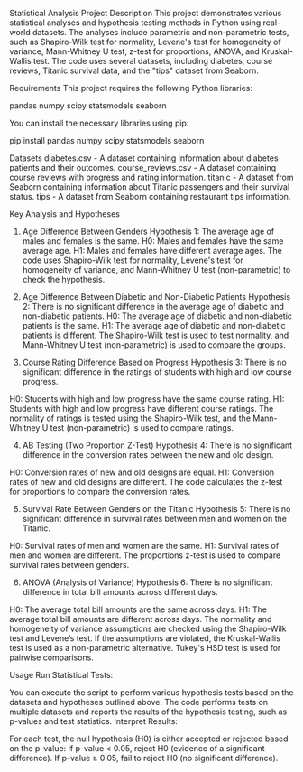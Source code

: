 Statistical Analysis Project
Description
This project demonstrates various statistical analyses and hypothesis testing methods in Python using real-world datasets. 
The analyses include parametric and non-parametric tests, such as Shapiro-Wilk test for normality, Levene's test for homogeneity of variance, Mann-Whitney U test, z-test for proportions, 
ANOVA, and Kruskal-Wallis test. The code uses several datasets, including diabetes, course reviews, Titanic survival data, and the "tips" dataset from Seaborn.

Requirements
This project requires the following Python libraries:

pandas
numpy
scipy
statsmodels
seaborn

You can install the necessary libraries using pip:

pip install pandas numpy scipy statsmodels seaborn

Datasets
diabetes.csv - A dataset containing information about diabetes patients and their outcomes.
course_reviews.csv - A dataset containing course reviews with progress and rating information.
titanic - A dataset from Seaborn containing information about Titanic passengers and their survival status.
tips - A dataset from Seaborn containing restaurant tips information.

Key Analysis and Hypotheses

1. Age Difference Between Genders
Hypothesis 1: The average age of males and females is the same.
H0: Males and females have the same average age.
H1: Males and females have different average ages.
The code uses Shapiro-Wilk test for normality, Levene's test for homogeneity of variance, and Mann-Whitney U test (non-parametric) to check the hypothesis.

2. Age Difference Between Diabetic and Non-Diabetic Patients
Hypothesis 2: There is no significant difference in the average age of diabetic and non-diabetic patients.
H0: The average age of diabetic and non-diabetic patients is the same.
H1: The average age of diabetic and non-diabetic patients is different.
The Shapiro-Wilk test is used to test normality, and Mann-Whitney U test (non-parametric) is used to compare the groups.

3. Course Rating Difference Based on Progress
Hypothesis 3: There is no significant difference in the ratings of students with high and low course progress.

H0: Students with high and low progress have the same course rating.
H1: Students with high and low progress have different course ratings.
The normality of ratings is tested using the Shapiro-Wilk test, and the Mann-Whitney U test (non-parametric) is used to compare ratings.

4. AB Testing (Two Proportion Z-Test)
Hypothesis 4: There is no significant difference in the conversion rates between the new and old design.

H0: Conversion rates of new and old designs are equal.
H1: Conversion rates of new and old designs are different.
The code calculates the z-test for proportions to compare the conversion rates.

5. Survival Rate Between Genders on the Titanic
Hypothesis 5: There is no significant difference in survival rates between men and women on the Titanic.

H0: Survival rates of men and women are the same.
H1: Survival rates of men and women are different.
The proportions z-test is used to compare survival rates between genders.

6. ANOVA (Analysis of Variance)
Hypothesis 6: There is no significant difference in total bill amounts across different days.

H0: The average total bill amounts are the same across days.
H1: The average total bill amounts are different across days.
The normality and homogeneity of variance assumptions are checked using the Shapiro-Wilk test and Levene’s test. If the assumptions are violated, the Kruskal-Wallis test is used as a non-parametric alternative. Tukey's HSD test is used for pairwise comparisons.

Usage
Run Statistical Tests:

You can execute the script to perform various hypothesis tests based on the datasets and hypotheses outlined above.
The code performs tests on multiple datasets and reports the results of the hypothesis testing, such as p-values and test statistics.
Interpret Results:

For each test, the null hypothesis (H0) is either accepted or rejected based on the p-value:
If p-value < 0.05, reject H0 (evidence of a significant difference).
If p-value ≥ 0.05, fail to reject H0 (no significant difference).
